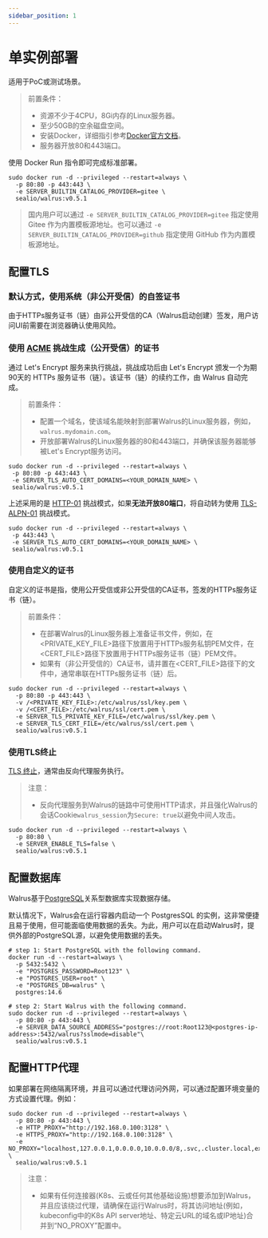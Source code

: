 ```yaml
---
sidebar_position: 1
---
```


# 单实例部署

适用于PoC或测试场景。

> 前置条件：
> - 资源不少于4CPU，8Gi内存的Linux服务器。
> - 至少50GB的空余磁盘空间。
> - 安装Docker，详细指引参考[Docker官方文档](https://docs.docker.com/)。
> - 服务器开放80和443端口。

使用 Docker Run 指令即可完成标准部署。

```shell
sudo docker run -d --privileged --restart=always \
  -p 80:80 -p 443:443 \
  -e SERVER_BUILTIN_CATALOG_PROVIDER=gitee \
  sealio/walrus:v0.5.1
```

> 国内用户可以通过 `-e SERVER_BUILTIN_CATALOG_PROVIDER=gitee` 指定使用 Gitee 作为内置模板源地址。也可以通过 `-e SERVER_BUILTIN_CATALOG_PROVIDER=github` 指定使用 GitHub 作为内置模板源地址。

## 配置TLS

### 默认方式，使用系统（非公开受信）的自签证书

由于HTTPs服务证书（链）由非公开受信的CA（Walrus启动创建）签发，用户访问UI前需要在浏览器确认使用风险。

### 使用 [ACME](https://letsencrypt.org/docs/challenge-types) 挑战生成（公开受信）的证书

通过 Let's Encrypt 服务来执行挑战，挑战成功后由 Let's Encrypt 颁发一个为期90天的 HTTPs 服务证书（链）。该证书（链）的续约工作，由 Walrus 自动完成。

> 前置条件：
> - 配置一个域名，使该域名能映射到部署Walrus的Linux服务器，例如，`walrus.mydomain.com`。
> - 开放部署Walrus的Linux服务器的80和443端口，并确保该服务器能够被Let's Encrypt服务访问。

```shell
sudo docker run -d --privileged --restart=always \
 -p 80:80 -p 443:443 \
 -e SERVER_TLS_AUTO_CERT_DOMAINS=<YOUR_DOMAIN_NAME> \
 sealio/walrus:v0.5.1
```

上述采用的是 [HTTP-01](https://letsencrypt.org/docs/challenge-types/#http-01-challenge) 挑战模式，如果**无法开放80端口**，将自动转为使用 [TLS-ALPN-01](https://letsencrypt.org/docs/challenge-types/#tls-alpn-01) 挑战模式。

```shell
sudo docker run -d --privileged --restart=always \
 -p 443:443 \
 -e SERVER_TLS_AUTO_CERT_DOMAINS=<YOUR_DOMAIN_NAME> \
 sealio/walrus:v0.5.1
```

### 使用自定义的证书

自定义的证书是指，使用公开受信或非公开受信的CA证书，签发的HTTPs服务证书（链）。

> 前置条件：
> - 在部署Walrus的Linux服务器上准备证书文件，例如，在<PRIVATE_KEY_FILE>路径下放置用于HTTPs服务私钥PEM文件，在<CERT_FILE>路径下放置用于HTTPs服务证书（链）PEM文件。
> - 如果有（非公开受信的）CA证书，请并置在<CERT_FILE>路径下的文件中，通常串联在HTTPs服务证书（链）后。

```shell
sudo docker run -d --privileged --restart=always \
  -p 80:80 -p 443:443 \
  -v /<PRIVATE_KEY_FILE>:/etc/walrus/ssl/key.pem \
  -v /<CERT_FILE>:/etc/walrus/ssl/cert.pem \
  -e SERVER_TLS_PRIVATE_KEY_FILE=/etc/walrus/ssl/key.pem \
  -e SERVER_TLS_CERT_FILE=/etc/walrus/ssl/cert.pem \
  sealio/walrus:v0.5.1
```

### 使用TLS终止

[TLS 终止](https://en.wikipedia.org/wiki/TLS_termination_proxy)，通常由反向代理服务执行。

> 注意：
> - 反向代理服务到Walrus的链路中可使用HTTP请求，并且强化Walrus的会话Cookie`walrus_session`为`Secure: true`以避免中间人攻击。

```shell
sudo docker run -d --privileged --restart=always \
  -p 80:80 \
  -e SERVER_ENABLE_TLS=false \
  sealio/walrus:v0.5.1
```

## 配置数据库

Walrus基于[PostgreSQL](https://www.postgresql.org/)关系型数据库实现数据存储。

默认情况下，Walrus会在运行容器内启动一个 PostgresSQL 的实例，这非常便捷且易于使用，但可能面临使用数据的丢失。为此，用户可以在启动Walrus时，提供外部的PostgreSQL源，以避免使用数据的丢失。

```shell
# step 1: Start PostgreSQL with the following command.
docker run -d --restart=always \
  -p 5432:5432 \
  -e "POSTGRES_PASSWORD=Root123" \
  -e "POSTGRES_USER=root" \
  -e "POSTGRES_DB=walrus" \
  postgres:14.6

# step 2: Start Walrus with the following command.
sudo docker run -d --privileged --restart=always \
  -p 80:80 -p 443:443 \
  -e SERVER_DATA_SOURCE_ADDRESS="postgres://root:Root123@<postgres-ip-address>:5432/walrus?sslmode=disable"\
  sealio/walrus:v0.5.1
```

## 配置HTTP代理

如果部署在网络隔离环境，并且可以通过代理访问外网，可以通过配置环境变量的方式设置代理。例如：
```shell
sudo docker run -d --privileged --restart=always \
  -p 80:80 -p 443:443 \
  -e HTTP_PROXY="http://192.168.0.100:3128" \
  -e HTTPS_PROXY="http://192.168.0.100:3128" \
  -e NO_PROXY="localhost,127.0.0.1,0.0.0.0,10.0.0.0/8,.svc,.cluster.local,example.com" \
  sealio/walrus:v0.5.1
```
> 注意：
> - 如果有任何连接器(K8s、云或任何其他基础设施)想要添加到Walrus，并且应该绕过代理，请确保在运行Walrus时，将其访问地址(例如，kubeconfig中的K8s API server地址、特定云URL的域名或IP地址)合并到“NO_PROXY”配置中。
